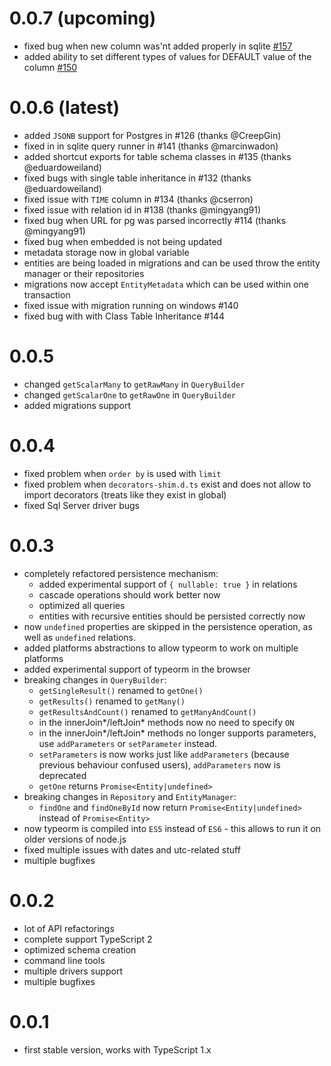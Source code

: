 # 0.0.7 (upcoming)

* fixed bug when new column was'nt added properly in sqlite [#157](https://github.com/typeorm/typeorm/issues/157)
* added ability to set different types of values for DEFAULT value of the column [#150](https://github.com/typeorm/typeorm/issues/150)

# 0.0.6 (latest)

* added `JSONB` support for Postgres in #126 (thanks @CreepGin)
* fixed in in sqlite query runner in #141 (thanks @marcinwadon)
* added shortcut exports for table schema classes in #135 (thanks @eduardoweiland)
* fixed bugs with single table inheritance in #132 (thanks @eduardoweiland)
* fixed issue with `TIME` column in #134 (thanks @cserron)
* fixed issue with relation id in #138 (thanks @mingyang91)
* fixed bug when URL for pg was parsed incorrectly #114 (thanks @mingyang91)
* fixed bug when embedded is not being updated
* metadata storage now in global variable
* entities are being loaded in migrations and can be used throw the entity manager or their repositories
* migrations now accept `EntityMetadata` which can be used within one transaction
* fixed issue with migration running on windows #140
* fixed bug with with Class Table Inheritance #144

# 0.0.5

* changed `getScalarMany` to `getRawMany` in `QueryBuilder`
* changed `getScalarOne` to `getRawOne` in `QueryBuilder`
* added migrations support

# 0.0.4

* fixed problem when `order by` is used with `limit`
* fixed problem when `decorators-shim.d.ts` exist and does not allow to import decorators (treats like they exist in global)
* fixed Sql Server driver bugs

# 0.0.3

* completely refactored persistence mechanism:
    * added experimental support of `{ nullable: true }` in relations
    * cascade operations should work better now
    * optimized all queries
    * entities with recursive entities should be persisted correctly now
* now `undefined` properties are skipped in the persistence operation, as well as `undefined` relations.
* added platforms abstractions to allow typeorm to work on multiple platforms
* added experimental support of typeorm in the browser
* breaking changes in `QueryBuilder`:
    * `getSingleResult()` renamed to `getOne()`
    * `getResults()` renamed to `getMany()`
    * `getResultsAndCount()` renamed to `getManyAndCount()`
    * in the innerJoin*/leftJoin* methods now no need to specify `ON`
    * in the innerJoin*/leftJoin* methods no longer supports parameters, use `addParameters` or `setParameter` instead.
    * `setParameters` is now works just like `addParameters` (because previous behaviour confused users), 
    `addParameters` now is deprecated
    * `getOne` returns `Promise<Entity|undefined>`
* breaking changes in `Repository` and `EntityManager`:
    * `findOne` and `findOneById` now return `Promise<Entity|undefined>` instead of `Promise<Entity>`
* now typeorm is compiled into `ES5` instead of `ES6` - this allows to run it on older versions of node.js
* fixed multiple issues with dates and utc-related stuff
* multiple bugfixes

# 0.0.2

* lot of API refactorings
* complete support TypeScript 2
* optimized schema creation 
* command line tools
* multiple drivers support
* multiple bugfixes

# 0.0.1

* first stable version, works with TypeScript 1.x
